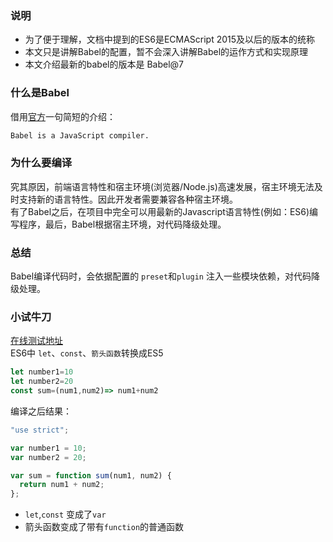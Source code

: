<!--
 * @Desc: 简介
 * @FilePath: /tutor-babel/docs/md/guide.md
 * @Author: liujianwei1
 * @Date: 2021-05-14 13:35:27
 * @LastEditors: liujianwei1
 * @Reference Desc: 
-->
### 说明
- 为了便于理解，文档中提到的ES6是ECMAScript 2015及以后的版本的统称
- 本文只是讲解Babel的配置，暂不会深入讲解Babel的运作方式和实现原理
- 本文介绍最新的babel的版本是 Babel@7


### 什么是Babel
借用[官方](https://babeljs.io/)一句简短的介绍：
```bash
Babel is a JavaScript compiler.
```

### 为什么要编译
究其原因，前端语言特性和宿主环境(浏览器/Node.js)高速发展，宿主环境无法及时支持新的语言特性。因此开发者需要兼容各种宿主环境。  
有了Babel之后，在项目中完全可以用最新的Javascript语言特性(例如：ES6)编写程序，最后，Babel根据宿主环境，对代码降级处理。

### 总结
Babel编译代码时，会依据配置的 `preset`和`plugin` 注入一些模块依赖，对代码降级处理。

### 小试牛刀
[在线测试地址](https://babeljs.io/repl)   
ES6中 `let`、`const`、`箭头函数`转换成ES5
```javascript
let number1=10
let number2=20
const sum=(num1,num2)=> num1+num2
```

编译之后结果：

```javascript
"use strict";

var number1 = 10;
var number2 = 20;

var sum = function sum(num1, num2) {
  return num1 + num2;
};
```
- `let`,`const` 变成了`var`
- 箭头函数变成了带有`function`的普通函数



